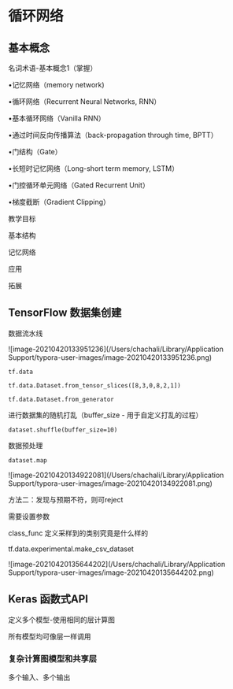 # 循环网络



## 基本概念

名词术语-基本概念1（掌握）

•记忆网络（memory network)

•循环网络（Recurrent Neural Networks, RNN）

•基本循环网络（Vanilla RNN）

•通过时间反向传播算法（back-propagation through time, BPTT）

•门结构（Gate）

•长短时记忆网络（Long-short term memory, LSTM）

•门控循环单元网络（Gated Recurrent Unit）

•梯度截断（Gradient Clipping）



教学目标

基本结构

记忆网络

应用

拓展



## TensorFlow 数据集创建

数据流水线



![image-20210420133951236](/Users/chachali/Library/Application Support/typora-user-images/image-20210420133951236.png)



`tf.data`

`tf.data.Dataset.from_tensor_slices([8,3,0,8,2,1])`

`tf.data.Dataset.from_generator`



进行数据集的随机打乱（buffer_size - 用于自定义打乱的过程）

`dataset.shuffle(buffer_size=10)`



数据预处理

`dataset.map`





![image-20210420134922081](/Users/chachali/Library/Application Support/typora-user-images/image-20210420134922081.png)

方法二：发现与预期不符，则可reject

需要设置参数

class_func 定义采样到的类别究竟是什么样的



tf.data.experimental.make_csv_dataset



![image-20210420135644202](/Users/chachali/Library/Application Support/typora-user-images/image-20210420135644202.png)



## Keras 函数式API



定义多个模型-使用相同的层计算图

所有模型均可像层一样调用



### 复杂计算图模型和共享层

多个输入、多个输出









